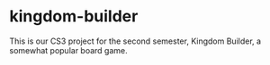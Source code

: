 # kingdom-builder
This is our CS3 project for the second semester, Kingdom Builder, a somewhat popular board game.

